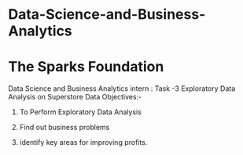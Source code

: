 # Data-Science-and-Business-Analytics

# The Sparks Foundation

Data Science and Business Analytics intern : Task -3 Exploratory Data Analysis on Superstore Data
Objectives:-
1) To Perform Exploratory Data Analysis

2) Find out business problems

3) identify key areas for improving profits.
